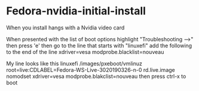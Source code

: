 # Fedora-nvidia-initial-install
When you install hangs with a Nvidia video card


When presented with the list of boot options highlight "Troubleshooting -->"
then press 'e'
then go to the line that starts with "linuxefi"
add the following to the end of the line
xdriver=vesa modprobe.blacklist=nouveau

My line looks like this
linuxefi /images/pxeboot/vmlinuz root=live:CDLABEL=Fedora-WS-Live-3020190326-n-0 rd.live.image nomodset xdriver=vesa modprobe.blakclist=nouveau
then press ctrl-x to boot
